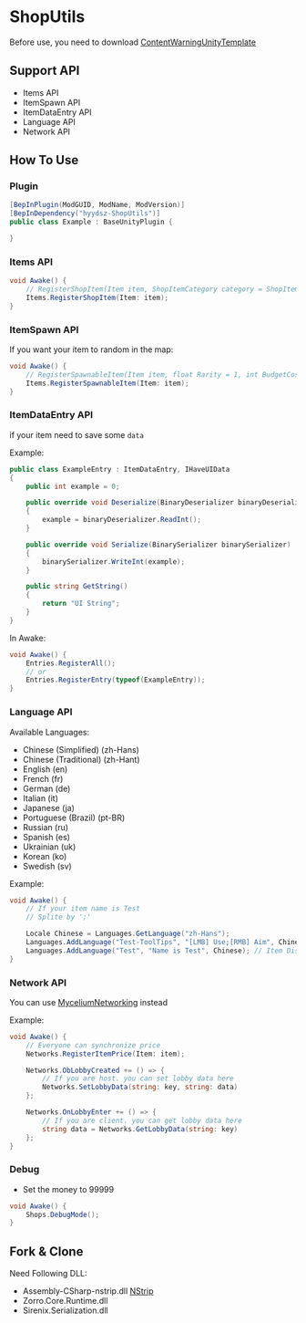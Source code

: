 # ShopUtils

Before use, you need to download [ContentWarningUnityTemplate](https://github.com/hyydsz/ContentWarningUnityTemplate)

## Support API
- Items API
- ItemSpawn API
- ItemDataEntry API
- Language API
- Network API

## How To Use
### Plugin
```csharp
[BepInPlugin(ModGUID, ModName, ModVersion)]
[BepInDependency("hyydsz-ShopUtils")]
public class Example : BaseUnityPlugin {

}
```

### Items API
```csharp
void Awake() {
    // RegisterShopItem(Item item, ShopItemCategory category = ShopItemCategory.Invalid, int price = -1)
    Items.RegisterShopItem(Item: item);
}
```

### ItemSpawn API
If you want your item to random in the map: 
```csharp
void Awake() {
    // RegisterSpawnableItem(Item item, float Rarity = 1, int BudgetCost = 1)
    Items.RegisterSpawnableItem(Item: item);
}
```

### ItemDataEntry API
if your item need to save some `data`

Example:
```csharp
public class ExampleEntry : ItemDataEntry, IHaveUIData
{
    public int example = 0;

    public override void Deserialize(BinaryDeserializer binaryDeserializer)
    {
        example = binaryDeserializer.ReadInt();
    }

    public override void Serialize(BinarySerializer binarySerializer)
    {
        binarySerializer.WriteInt(example);
    }

    public string GetString()
    {
        return "UI String";
    }
}
```

In Awake:
```csharp
void Awake() {
    Entries.RegisterAll();
    // or
    Entries.RegisterEntry(typeof(ExampleEntry));
}
```

### Language API
Available Languages:
- Chinese (Simplified) (zh-Hans)
- Chinese (Traditional) (zh-Hant)
- English (en)
- French (fr)
- German (de)
- Italian (it)
- Japanese (ja)
- Portuguese (Brazil) (pt-BR)
- Russian (ru)
- Spanish (es)
- Ukrainian (uk)
- Korean (ko)
- Swedish (sv)

Example:
```csharp
void Awake() {
    // If your item name is Test
    // Splite by ';'

    Locale Chinese = Languages.GetLanguage("zh-Hans");
    Languages.AddLanguage("Test-ToolTips", "[LMB] Use;[RMB] Aim", Chinese); // ToolTips
    Languages.AddLanguage("Test", "Name is Test", Chinese); // Item DisplayName
}
```

### Network API
You can use [MyceliumNetworking](https://github.com/RugbugRedfern/Mycelium-Networking-For-Content-Warning) instead

Example:
```csharp
void Awake() {
    // Everyone can synchronize price
    Networks.RegisterItemPrice(Item: item);

    Networks.ObLobbyCreated += () => {
        // If you are host. you can set lobby data here
        Networks.SetLobbyData(string: key, string: data)
    };

    Networks.OnLobbyEnter += () => {
        // If you are client. you can get lobby data here
        string data = Networks.GetLobbyData(string: key)
    };
}
```

### Debug
- Set the money to 99999
```csharp
void Awake() {
    Shops.DebugMode();
}
```

## Fork & Clone
Need Following DLL:
- Assembly-CSharp-nstrip.dll [NStrip](https://github.com/bbepis/NStrip?tab=readme-ov-file)
- Zorro.Core.Runtime.dll
- Sirenix.Serialization.dll